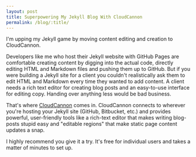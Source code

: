 ```yaml
---
layout: post
title: Superpowering My Jekyll Blog With CloudCannon
permalink: /blog/:title/
---
```



I'm upping my Jekyll game by moving content editing and creation to CloudCannon.

Developers like me who host their Jekyll website with GitHub Pages are comfortable creating content by digging into the actual code, directly editing HTML and Markdown files and pushing them up to GitHub. But if you were building a Jekyll site for a client you couldn't realistically ask them to edit HTML and Markdown every time they wanted to add content. A client needs a rich text editor for creating blog posts and an easy-to-use interface for editing copy. Handing over anything less would be bad business.

That's where [CloudCannon](https://cloudcannon.com/) comes in. CloudCannon connects to wherever you're hosting your Jekyll site (GitHub, Bitbucket, etc.) and provides powerful, user-friendly tools like a rich-text editor that makes writing blog-posts stupid easy and "editable regions" that make static page content updates a snap.&nbsp;

I highly recommend you give it a try. It's free for individual users and takes a matter of minutes to set up.